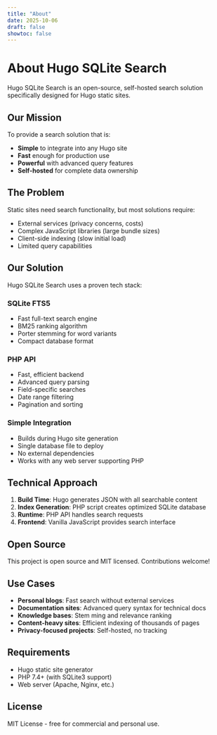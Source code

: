 ```yaml
---
title: "About"
date: 2025-10-06
draft: false
showtoc: false
---
```


# About Hugo SQLite Search

Hugo SQLite Search is an open-source, self-hosted search solution specifically designed for Hugo static sites.

## Our Mission

To provide a search solution that is:
- **Simple** to integrate into any Hugo site
- **Fast** enough for production use
- **Powerful** with advanced query features
- **Self-hosted** for complete data ownership

## The Problem

Static sites need search functionality, but most solutions require:
- External services (privacy concerns, costs)
- Complex JavaScript libraries (large bundle sizes)
- Client-side indexing (slow initial load)
- Limited query capabilities

## Our Solution

Hugo SQLite Search uses a proven tech stack:

### SQLite FTS5
- Fast full-text search engine
- BM25 ranking algorithm
- Porter stemming for word variants
- Compact database format

### PHP API
- Fast, efficient backend
- Advanced query parsing
- Field-specific searches
- Date range filtering
- Pagination and sorting

### Simple Integration
- Builds during Hugo site generation
- Single database file to deploy
- No external dependencies
- Works with any web server supporting PHP

## Technical Approach

1. **Build Time**: Hugo generates JSON with all searchable content
2. **Index Generation**: PHP script creates optimized SQLite database
3. **Runtime**: PHP API handles search requests
4. **Frontend**: Vanilla JavaScript provides search interface

## Open Source

This project is open source and MIT licensed. Contributions welcome!

## Use Cases

- **Personal blogs**: Fast search without external services
- **Documentation sites**: Advanced query syntax for technical docs
- **Knowledge bases**: Stem ming and relevance ranking
- **Content-heavy sites**: Efficient indexing of thousands of pages
- **Privacy-focused projects**: Self-hosted, no tracking

## Requirements

- Hugo static site generator
- PHP 7.4+ (with SQLite3 support)
- Web server (Apache, Nginx, etc.)

## License

MIT License - free for commercial and personal use.
